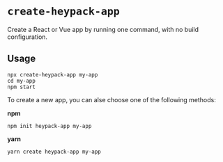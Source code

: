 # `create-heypack-app`

Create a React or Vue app by running one command, with no build configuration.

## Usage

```
npx create-heypack-app my-app
cd my-app
npm start
```

To create a new app, you can alse choose one of the following methods:

**npm**

```
npm init heypack-app my-app
```

**yarn**

```
yarn create heypack-app my-app
```

